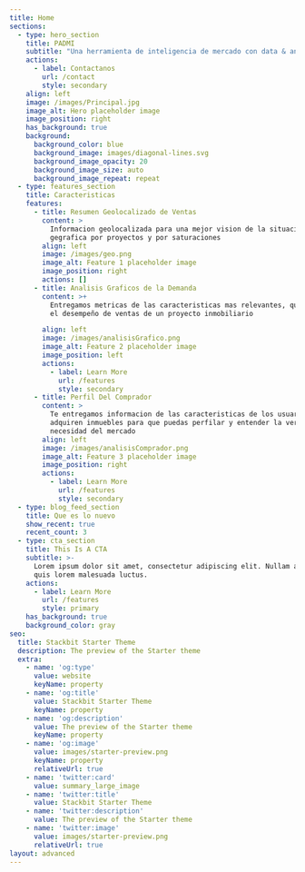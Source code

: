 ```yaml
---
title: Home
sections:
  - type: hero_section
    title: PADMI
    subtitle: "Una herramienta de inteligencia de mercado con data & analítica\_de\_demanda del mercado y sus clientes, confiable, representativa, y oportuna,\_con módulos enfocados en responder las principales preguntas del negocio"
    actions:
      - label: Contactanos
        url: /contact
        style: secondary
    align: left
    image: /images/Principal.jpg
    image_alt: Hero placeholder image
    image_position: right
    has_background: true
    background:
      background_color: blue
      background_image: images/diagonal-lines.svg
      background_image_opacity: 20
      background_image_size: auto
      background_image_repeat: repeat
  - type: features_section
    title: Caracteristicas
    features:
      - title: Resumen Geolocalizado de Ventas
        content: >
          Informacion geolocalizada para una mejor vision de la situacion
          gegrafica por proyectos y por saturaciones
        align: left
        image: /images/geo.png
        image_alt: Feature 1 placeholder image
        image_position: right
        actions: []
      - title: Analisis Graficos de la Demanda
        content: >+
          Entregamos metricas de las caracteristicas mas relevantes, que afectan
          el desempeño de ventas de un proyecto inmobiliario

        align: left
        image: /images/analisisGrafico.png
        image_alt: Feature 2 placeholder image
        image_position: left
        actions:
          - label: Learn More
            url: /features
            style: secondary
      - title: Perfil Del Comprador
        content: >
          Te entregamos informacion de las caracteristicas de los usuarios,  que
          adquiren inmuebles para que puedas perfilar y entender la verdadera
          necesidad del mercado
        align: left
        image: /images/analisisComprador.png
        image_alt: Feature 3 placeholder image
        image_position: right
        actions:
          - label: Learn More
            url: /features
            style: secondary
  - type: blog_feed_section
    title: Que es lo nuevo
    show_recent: true
    recent_count: 3
  - type: cta_section
    title: This Is A CTA
    subtitle: >-
      Lorem ipsum dolor sit amet, consectetur adipiscing elit. Nullam a metus
      quis lorem malesuada luctus.
    actions:
      - label: Learn More
        url: /features
        style: primary
    has_background: true
    background_color: gray
seo:
  title: Stackbit Starter Theme
  description: The preview of the Starter theme
  extra:
    - name: 'og:type'
      value: website
      keyName: property
    - name: 'og:title'
      value: Stackbit Starter Theme
      keyName: property
    - name: 'og:description'
      value: The preview of the Starter theme
      keyName: property
    - name: 'og:image'
      value: images/starter-preview.png
      keyName: property
      relativeUrl: true
    - name: 'twitter:card'
      value: summary_large_image
    - name: 'twitter:title'
      value: Stackbit Starter Theme
    - name: 'twitter:description'
      value: The preview of the Starter theme
    - name: 'twitter:image'
      value: images/starter-preview.png
      relativeUrl: true
layout: advanced
---
```

